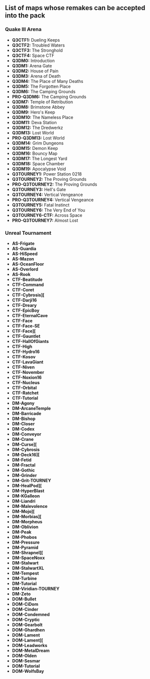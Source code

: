 ## List of maps whose remakes can be accepted into the pack
### Quake III Arena
* **Q3CTF1:** Dueling Keeps
* **Q3CTF2:** Troubled Waters
* **Q3CTF3:** The Stronghold
* **Q3CTF4:** Space CTF
* **Q3DM0:** Introduction
* **Q3DM1:** Arena Gate
* **Q3DM2:** House of Pain
* **Q3DM3:** Arena of Death
* **Q3DM4:** The Place of Many Deaths
* **Q3DM5:** The Forgotten Place
* **Q3DM6:** The Camping Grounds
* **PRO-Q3DM6:** The Camping Grounds
* **Q3DM7:** Temple of Retribution
* **Q3DM8:** Brimstone Abbey
* **Q3DM9:** Hero's Keep
* **Q3DM10:** The Nameless Place
* **Q3DM11:** Deva Station
* **Q3DM12:** The Dredwerkz
* **Q3DM13:** Lost World
* **PRO-Q3DM13:** Lost World
* **Q3DM14:** Grim Dungeons
* **Q3DM15:** Demon Keep
* **Q3DM16:** Bouncy Map
* **Q3DM17:** The Longest Yard
* **Q3DM18:** Space Chamber
* **Q3DM19:** Apocalypse Void
* **Q3TOURNEY1:** Power Station 0218
* **Q3TOURNEY2:** The Proving Grounds
* **PRO-Q3TOURNEY2:** The Proving Grounds
* **Q3TOURNEY3:** Hell's Gate
* **Q3TOURNEY4:** Vertical Vengeance
* **PRO-Q3TOURNEY4:** Vertical Vengeance
* **Q3TOURNEY5:** Fatal Instinct
* **Q3TOURNEY6:** The Very End of You
* **Q3TOURNEY6-CTF:** Across Space
* **PRO-Q3TOURNEY7:** Almost Lost
### Unreal Tournament
* **AS-Frigate**
* **AS-Guardia**
* **AS-HiSpeed**
* **AS-Mazon**
* **AS-OceanFloor**
* **AS-Overlord**
* **AS-Rook**
* **CTF-Beatitude**
* **CTF-Command**
* **CTF-Coret**
* **CTF-Cybrosis][**
* **CTF-Darji16**
* **CTF-Dreary**
* **CTF-EpicBoy**
* **CTF-EternalCave**
* **CTF-Face**
* **CTF-Face-SE**
* **CTF-Face][**
* **CTF-Gauntlet**
* **CTF-HallOfGiants**
* **CTF-High**
* **CTF-Hydro16**
* **CTF-Kosov**
* **CTF-LavaGiant**
* **CTF-Niven**
* **CTF-November**
* **CTF-Noxion16**
* **CTF-Nucleus**
* **CTF-Orbital**
* **CTF-Ratchet**
* **CTF-Tutorial**
* **DM-Agony**
* **DM-ArcaneTemple**
* **DM-Barricade**
* **DM-Bishop**
* **DM-Closer**
* **DM-Codex**
* **DM-Conveyor**
* **DM-Crane**
* **DM-Curse][**
* **DM-Cybrosis**
* **DM-Deck16][**
* **DM-Fetid**
* **DM-Fractal**
* **DM-Gothic**
* **DM-Grinder**
* **DM-Grit-TOURNEY**
* **DM-HealPod][**
* **DM-HyperBlast**
* **DM-KGalleon**
* **DM-Liandri**
* **DM-Malevolence**
* **DM-Mojo][**
* **DM-Morbias][**
* **DM-Morpheus**
* **DM-Oblivion**
* **DM-Peak**
* **DM-Phobos**
* **DM-Pressure**
* **DM-Pyramid**
* **DM-Shrapnel][**
* **DM-SpaceNoxx**
* **DM-Stalwart**
* **DM-StalwartXL**
* **DM-Tempest**
* **DM-Turbine**
* **DM-Tutorial**
* **DM-Viridian-TOURNEY**
* **DM-Zeto**
* **DOM-Bullet**
* **DOM-CiDom**
* **DOM-Cinder**
* **DOM-Condemned**
* **DOM-Cryptic**
* **DOM-Gearbolt**
* **DOM-Ghardhen**
* **DOM-Lament**
* **DOM-Lament][**
* **DOM-Leadworks**
* **DOM-MetalDream**
* **DOM-Olden**
* **DOM-Sesmar**
* **DOM-Tutorial**
* **DOM-WolfsBay**